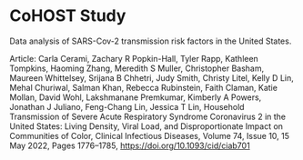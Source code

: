 # CoHOST Study
Data analysis of SARS-Cov-2 transmission risk factors in the United States.

Article:
Carla Cerami, Zachary R Popkin-Hall, Tyler Rapp, Kathleen Tompkins, Haoming Zhang, Meredith S Muller, Christopher Basham, Maureen Whittelsey, Srijana B Chhetri, Judy Smith, Christy Litel, Kelly D Lin, Mehal Churiwal, Salman Khan, Rebecca Rubinstein, Faith Claman, Katie Mollan, David Wohl, Lakshmanane Premkumar, Kimberly A Powers, Jonathan J Juliano, Feng-Chang Lin, Jessica T Lin, Household Transmission of Severe Acute Respiratory Syndrome Coronavirus 2 in the United States: Living Density, Viral Load, and Disproportionate Impact on Communities of Color, Clinical Infectious Diseases, Volume 74, Issue 10, 15 May 2022, Pages 1776–1785, https://doi.org/10.1093/cid/ciab701
